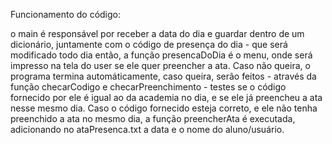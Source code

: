 Funcionamento do código:

o main é responsável por receber a data do dia e guardar dentro de um dicionário, juntamente com o código de presença do dia - que será modificado todo dia
então, a função presencaDoDia é o menu, onde será impresso na tela do user se ele quer preencher a ata. Caso não queira, o programa termina automáticamente, 
caso queira, serão feitos - através da função checarCodigo e checarPreenchimento - testes se o código fornecido por ele é igual ao da academia no dia, e se 
ele já preencheu a ata nesse mesmo dia. Caso o código fornecido esteja correto, e ele não tenha preenchido a ata no mesmo dia, a função preencherAta é executada, 
adicionando no ataPresenca.txt a data e o nome do aluno/usuário.
